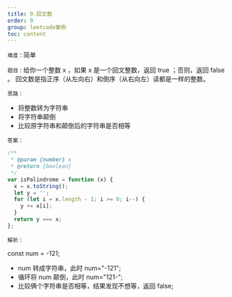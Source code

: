 ```yaml
---
title: 9.回文数
order: 9
group: leetcode案例
toc: content
---
```


`难度：`简单

`题目：`给你一个整数 x ，如果 x 是一个回文整数，返回 true ；否则，返回 false 。
回文数是指正序（从左向右）和倒序（从右向左）读都是一样的整数。

`思路：`

- 将整数转为字符串
- 将字符串颠倒
- 比较原字符串和颠倒后的字符串是否相等

`答案：`

```js
/**
 * @param {number} x
 * @return {boolean}
 */
var isPalindrome = function (x) {
  x = x.toString();
  let y = '';
  for (let i = x.length - 1; i >= 0; i--) {
    y += x[i];
  }
  return y === x;
};
```

`解析：`

const num = -121;

- num 转成字符串，此时 num="-121";
- 循环将 num 颠倒，此时 num="121-";
- 比较俩个字符串是否相等，结果发现不想等，返回 false;
